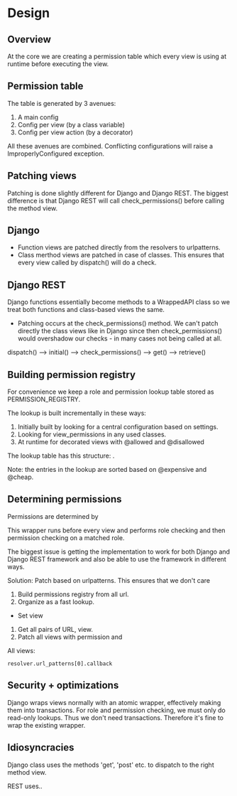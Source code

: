 Design
======


Overview
--------

At the core we are creating a permission table which every view is using at runtime
before executing the view.


Permission table
----------------

The table is generated by 3 avenues:

  1. A main config
  2. Config per view (by a class variable)
  3. Config per view action (by a decorator)

All these avenues are combined. Conflicting configurations will raise a ImproperlyConfigured exception.


Patching views
--------------

Patching is done slightly different for Django and Django REST. The biggest difference
is that Django REST will call check_permissions() before calling the method view.

## Django

* Function views are patched directly from the resolvers to urlpatterns.
* Class merthod views are patched in case of classes. This ensures that every
  view called by dispatch() will do a check.

## Django REST

Django functions essentially become methods to a WrappedAPI class so we treat both
functions and class-based views the same.

* Patching occurs at the check_permissions() method. We can't patch directly the
  class views like in Django since then check_permissions() would overshadow our
  checks - in many cases not being called at all.

dispatch() --> initial() --> check_permissions() --> get() --> retrieve()


Building permission registry
----------------------------

For convenience we keep a role and permission lookup table stored as PERMISSION_REGISTRY.

The lookup is built incrementally in these ways:
  1. Initially built by looking for a central configuration based on settings.
  2. Looking for view_permissions in any used classes.
  3. At runtime for decorated views with @allowed and @disallowed

The lookup table has this structure:
  <view>.<action>

Note: the entries in the lookup are sorted based on @expensive and @cheap.


Determining permissions
-----------------------

Permissions are determined by

This wrapper runs before every view and performs role checking and then
permission checking on a matched role.

The biggest issue is getting the implementation to work for both Django and Django REST framework and
also be able to use the framework in different ways.

Solution: Patch based on urlpatterns. This ensures that we don't care

1. Build permissions registry from all url.
2. Organize as a fast lookup.
  - Set view

1. Get all pairs of URL, view.
2. Patch all views with permission and



All views:


    resolver.url_patterns[0].callback



Security + optimizations
-----------------

Django wraps views normally with an atomic wrapper, effectively making them into transactions.
For role and permission checking, we must only do read-only lookups. Thus we don't need transactions.
Therefore it's fine to wrap the existing wrapper.



Idiosyncracies
--------------


Django class uses the methods 'get', 'post' etc. to dispatch to the right method view.

REST uses..
